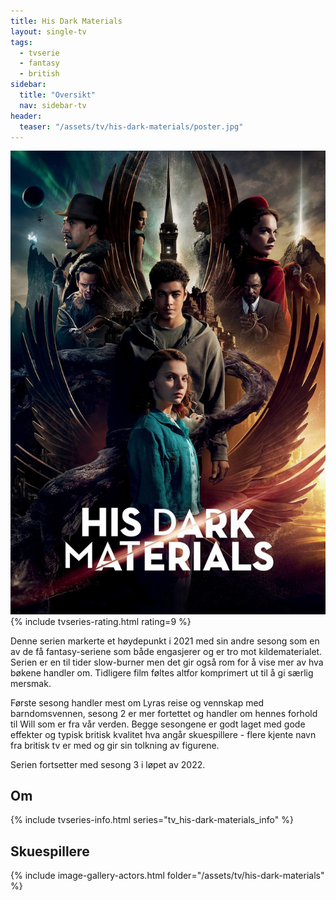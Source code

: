 ```yaml
---
title: His Dark Materials
layout: single-tv
tags: 
  - tvserie 
  - fantasy 
  - british
sidebar:
  title: "Oversikt"
  nav: sidebar-tv
header:
  teaser: "/assets/tv/his-dark-materials/poster.jpg"
---
```

<a href="/assets/tv/his-dark-materials/poster.jpg">
    <img src="/assets/tv/his-dark-materials/poster.jpg" alt="His Dark Materials" class="left-align" />
</a>
{% include tvseries-rating.html rating=9 %}

Denne serien markerte et høydepunkt i 2021 med sin andre sesong som en av de få fantasy-seriene som både engasjerer og er tro mot kildematerialet. Serien er en til tider slow-burner men det gir også rom for å vise mer av hva bøkene handler om. Tidligere film føltes altfor komprimert ut til å gi særlig mersmak. 

Første sesong handler mest om Lyras reise og vennskap med barndomsvennen, sesong 2 er mer fortettet og handler om hennes forhold til Will som er fra vår verden. Begge sesongene er godt laget med gode effekter og typisk britisk kvalitet hva angår skuespillere - flere kjente navn fra britisk tv er med og gir sin tolkning av figurene.

Serien fortsetter med sesong 3 i løpet av 2022.
<br style="clear: both;">
## Om
{% include tvseries-info.html series="tv_his-dark-materials_info" %}
## Skuespillere
{% include image-gallery-actors.html folder="/assets/tv/his-dark-materials" %}


